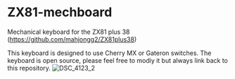 # ZX81-mechboard
Mechanical keyboard for the ZX81 plus 38 (https://github.com/mahjongg2/ZX81plus38)

This keyboard is designed to use Cherry MX or Gateron switches. 
The keyboard is open source, please feel free to modiy it but always link back to this repository.
![DSC_4123_2](https://user-images.githubusercontent.com/43861976/214363150-18426ead-ca96-4252-867b-39ef87760eb3.jpg)
